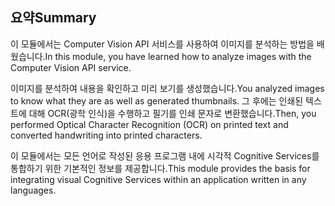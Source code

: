 ## <a name="summary"></a><span data-ttu-id="bf9b1-101">요약</span><span class="sxs-lookup"><span data-stu-id="bf9b1-101">Summary</span></span>

<span data-ttu-id="bf9b1-102">이 모듈에서는 Computer Vision API 서비스를 사용하여 이미지를 분석하는 방법을 배웠습니다.</span><span class="sxs-lookup"><span data-stu-id="bf9b1-102">In this module, you have learned how to analyze images with the Computer Vision API service.</span></span>

<span data-ttu-id="bf9b1-103">이미지를 분석하여 내용을 확인하고 미리 보기를 생성했습니다.</span><span class="sxs-lookup"><span data-stu-id="bf9b1-103">You analyzed images to know what they are as well as generated thumbnails.</span></span> <span data-ttu-id="bf9b1-104">그 후에는 인쇄된 텍스트에 대해 OCR(광학 인식)을 수행하고 필기를 인쇄 문자로 변환했습니다.</span><span class="sxs-lookup"><span data-stu-id="bf9b1-104">Then, you performed Optical Character Recognition (OCR) on printed text and converted handwriting into printed characters.</span></span>

<span data-ttu-id="bf9b1-105">이 모듈에서는 모든 언어로 작성된 응용 프로그램 내에 시각적 Cognitive Services를 통합하기 위한 기본적인 정보를 제공합니다.</span><span class="sxs-lookup"><span data-stu-id="bf9b1-105">This module provides the basis for integrating visual Cognitive Services within an application written in any languages.</span></span>